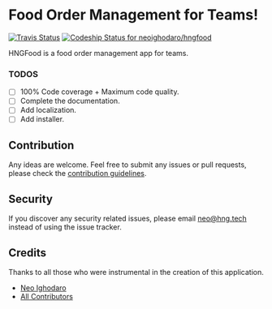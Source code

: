 # Food Order Management for Teams!

[![Travis Status][badge_build]][link-travis]
[![Codeship Status for neoighodaro/hngfood](https://codeship.com/projects/86128440-51ea-0134-1c4d-325cd45b0ee2/status?branch=master)](https://codeship.com/projects/171407)

HNGFood is a food order management app for teams.

### TODOS
- [ ] 100% Code coverage + Maximum code quality.
- [ ] Complete the documentation.
- [ ] Add localization.
- [ ] Add installer.

## Contribution
Any ideas are welcome. Feel free to submit any issues or pull requests, please check the [contribution guidelines](contributing.md).

## Security
If you discover any security related issues, please email neo@hng.tech instead of using the issue tracker.

## Credits
Thanks to all those who were instrumental in the creation of this application.
- [Neo Ighodaro][link-author]
- [All Contributors][link-contributors]

[badge_build]:   https://travis-ci.org/neoighodaro/hngfood.svg

[link-travis]:           https://travis-ci.org/neoighodaro/hngfood
[link-author]:           http://neoighodaro.com
[link-contributors]:     https://github.com/neoighodaro/hngfood/graphs/contributors
